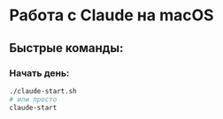 # Работа с Claude на macOS

## Быстрые команды:

### Начать день:
```bash
./claude-start.sh
# или просто
claude-start